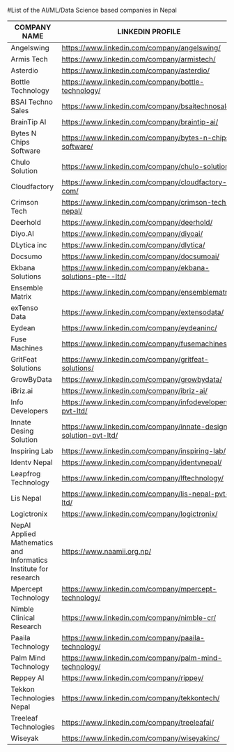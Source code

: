 #List of the AI/ML/Data Science based companies in Nepal

| COMPANY NAME | LINKEDIN PROFILE|
|-------------|---------|
|	Angelswing	|	https://www.linkedin.com/company/angelswing/		|
| Armis Tech | https://www.linkedin.com/company/armistech/ |
|	Asterdio	|	https://www.linkedin.com/company/asterdio/		|
|	Bottle Technology	|	https://www.linkedin.com/company/bottle-technology/		|
|   BSAI Techno Sales   |   https://www.linkedin.com/company/bsaitechnosales/       |
|	BrainTip AI	|	https://www.linkedin.com/company/braintip-ai/		|
|	Bytes N Chips Software	|	https://www.linkedin.com/company/bytes-n-chips-software/		|
|	Chulo Solution	|	https://www.linkedin.com/company/chulo-solution/		|
|	Cloudfactory	|	https://www.linkedin.com/company/cloudfactory-com/		|
| Crimson Tech | https://www.linkedin.com/company/crimson-tech-nepal/ |
|	Deerhold	|	https://www.linkedin.com/company/deerhold/		|
|	Diyo.AI	|	https://www.linkedin.com/company/diyoai/		|
| DLytica inc | https://www.linkedin.com/company/dlytica/ |
|	Docsumo	|	https://www.linkedin.com/company/docsumoai/		|
|	Ekbana Solutions	|	https://www.linkedin.com/company/ekbana-solutions-pte--ltd/		|
|	Ensemble Matrix	|	https://www.linkedin.com/company/ensemblematrix/		|
|	exTenso Data	|	https://www.linkedin.com/company/extensodata/		|
|	Eydean	|	https://www.linkedin.com/company/eydeaninc/		|
|	Fuse Machines	|	https://www.linkedin.com/company/fusemachines/		|
|	GritFeat Solutions	|	https://www.linkedin.com/company/gritfeat-solutions/		|
|	GrowByData	|	https://www.linkedin.com/company/growbydata/		|
|	iBriz.ai	|	https://www.linkedin.com/company/ibriz-ai/		|
|	Info Developers	|	https://www.linkedin.com/company/infodevelopers-pvt-ltd/		|
| Innate Desing Solution| https://www.linkedin.com/company/innate-design-solution-pvt-ltd/ |
|	Inspiring Lab	|	https://www.linkedin.com/company/inspiring-lab/		|
|   Identv Nepal    |   https://www.linkedin.com/company/identvnepal/       |
|	Leapfrog Technology	|	https://www.linkedin.com/company/lftechnology/		|
|	Lis Nepal	|	https://www.linkedin.com/company/lis-nepal-pvt-ltd/		|
|	Logictronix	|	https://www.linkedin.com/company/logictronix/		|
| NepAl Applied Mathematics and Informatics Institute for research | https://www.naamii.org.np/ |
|	Mpercept Technology	|	https://www.linkedin.com/company/mpercept-technology/		|
|	Nimble Clinical Research	|	https://www.linkedin.com/company/nimble-cr/		|
|	Paaila Technology	|	https://www.linkedin.com/company/paaila-technology/		|
| Palm Mind Technology | https://www.linkedin.com/company/palm-mind-technology/ |
|	Reppey AI	|	https://www.linkedin.com/company/rippey/		|
|	Tekkon Technologies Nepal	|	https://www.linkedin.com/company/tekkontech/		|
|	Treeleaf Technologies	|	https://www.linkedin.com/company/treeleafai/		|
|	Wiseyak	|	https://www.linkedin.com/company/wiseyakinc/		|
